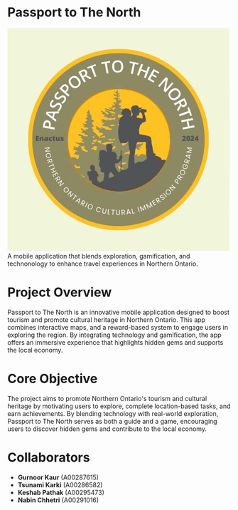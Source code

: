# Passport to The North
![Logo](assets/logo.jpg)
A mobile application that blends exploration, gamification, and technonology to enhance travel experiences in Northern Ontario.

# Project Overview
Passport to The North is an innovative mobile application designed to boost tourism and promote cultural heritage in Northern Ontario. This app combines interactive maps, and a reward-based system to engage users in exploring the region. By integrating technology and gamification, the app offers an immersive experience that highlights hidden gems and supports the local economy.

# Core Objective
The project aims to promote Northern Ontario's tourism and cultural heritage by motivating users to explore, complete location-based tasks, and earn achievements. By blending technology with real-world exploration, Passport to The North serves as both a guide and a game, encouraging users to discover hidden gems and contribute to the local economy.

# Collaborators
- **Gurnoor Kaur** (A00287615)
- **Tsunami Karki** (A00286582)
- **Keshab Pathak** (A00295473)
- **Nabin Chhetri** (A00291016)